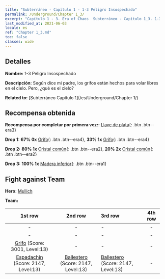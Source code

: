 ```yaml
---
title: "Subterráneo - Capítulo 1 - 1-3 Peligro Insospechado"
permalink: /Underground/Chapter 1_3/
excerpt: "Capítulo 1 - 3. Era of Chaos  Subterráneo - Capítulo 1_3. 1-3 Peligro Insospechado"
last_modified_at: 2021-06-03
locale: es
ref: "Chapter 1_3.md"
toc: false
classes: wide
---
```


## Detalles

 **Nombre:** 1-3 Peligro Insospechado

 **Descripción:** Según dice mi padre, los grifos están hechos para volar libres en el cielo. Pero, ¿qué es el cielo?

 **Related to:** [Subterráneo Capítulo 1](/es/Underground/Chapter 1/)

## Recompensa obtenida

 **Recompensa por completar por primera vez::** [Llave de plata](/ItemsES/con_693/){: .btn .btn--era3}

 **Drop 1:** **67% 0x** [Grifo](/ItemsES/unt_192/){: .btn .btn--era4}, **33% 1x** [Grifo](/ItemsES/unt_192/){: .btn .btn--era4}

 **Drop 2:** **80% 1x** [Cristal común](/ItemsES/mat_11/){: .btn .btn--era2}, **20% 2x** [Cristal común](/ItemsES/mat_11/){: .btn .btn--era2}

 **Drop 3:** **100% 1x** [Madera inferior](/ItemsES/mat_1/){: .btn .btn--era1}


## Fight against Team
 **Hero:** [Mullich](/es/heroes/Mullich/)

 **Team:**


  | 1st row | 2nd row | 3rd row | 4th row |
  |:----:|:----:|:----|:----:|
  | - | - | - | - |
  | - | - | - | - |
  | [Grifo](/es/units/Griffin/) (Score: 3001, Level:13)  | - | - | - |
  | [Espadachín](/es/units/Swordsman/) (Score: 2147, Level:13)  | [Ballestero](/es/units/Marksman/) (Score: 2147, Level:13)  | [Ballestero](/es/units/Marksman/) (Score: 2147, Level:13)  | - |


